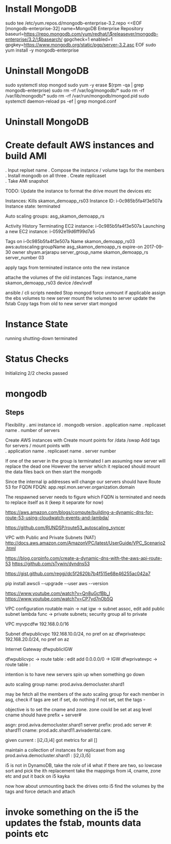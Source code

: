 Install MongoDB
=========

sudo tee /etc/yum.repos.d/mongodb-enterprise-3.2.repo <<EOF
[mongodb-enterprise-32]
name=MongoDB Enterprise Repository
baseurl=https://repo.mongodb.com/yum/redhat/\$releasever/mongodb-enterprise/3.2/\$basearch/
gpgcheck=1
enabled=1
gpgkey=https://www.mongodb.org/static/pgp/server-3.2.asc
EOF
sudo yum install -y mongodb-enterprise


Uninstall MongoDB
=========

sudo systemctl stop mongod
sudo yum -y erase $(rpm -qa | grep mongodb-enterprise)
sudo rm -rf /var/log/mongodb/*
sudo rm -rf /var/lib/mongodb/*
sudo rm -rf /var/run/mongodb/mongod.pid
sudo systemctl daemon-reload
ps -ef | grep mongod.conf 



Uninstall MongoDB
=========

# Create default AWS instances and build AMI
. Input replset name 
. Compose the instance / volume tags for the members
. Install mongodb on all three 
. Create replicaset  
. Take AMI snapshot

TODO: 
Update the instance to format the drive
mount the devices etc 

Instances:
Kills skamon_demoapp_rs03
Instance ID: i-0c985b5fa4f3e507a
Instance state: terminated

Auto scaling groups:
asg_skamon_demoapp_rs

Activity History
Terminating EC2 instance: i-0c985b5fa4f3e507a
Launching a new EC2 instance: i-0592e19d6ff99d7a5

Tags on i-0c985b5fa4f3e507a
Name	skamon_demoapp_rs03
aws:autoscaling:groupName	asg_skamon_demoapp_rs
expire-on	2017-09-30
owner	shyam.arjarapu
server_group_name	skamon_demoapp_rs
server_number	03

apply tags from terminated instance onto the new instance

attache the volumes of the old instances
Tags: 
instance_name	skamon_demoapp_rs03
device	/dev/xvdf

ansible / cli scripts needed
Stop mongod 
force unmount if applicable 
assign the ebs volumes to new server 
mount the volumes to server 
update the fstab 
Copy tags from old to new server 
start mongod 


# Instance State 
running
shutting-down
terminated

# Status Checks
Initializing
2/2 checks passed

# mongodb

## Steps

Flexibility
. ami instance id 
. mongodb version 
. application name
. replicaset name
. number of servers 

Create AWS instances with
Create mount points for /data /swap 
Add tags for servers / mount points with  
. application name
. replicaset name
. server number 

If one of the server in the group is terminated
I am assuming new server will replace the dead one
However the server which it replaced should mount the data files back on 
then start the mongodb 

Since the internal ip addresses will change our servers should have Route 53 for FQDN 
FDQN: app.repl.mon.server.organization.domain

The respawned server needs to figure which FQDN is terminated and needs to replace itself as it (keep it separate  for now)


https://aws.amazon.com/blogs/compute/building-a-dynamic-dns-for-route-53-using-cloudwatch-events-and-lambda/

https://github.com/RUNDSP/route53_autoscaling_syncer


VPC with Public and Private Subnets (NAT)
http://docs.aws.amazon.com/AmazonVPC/latest/UserGuide/VPC_Scenario2.html

https://blog.corpinfo.com/create-a-dynamic-dns-with-the-aws-api-route-53
https://github.com/sTywin/dyndns53

https://gist.github.com/reggi/dc5f2620b7b4f515e68e46255ac042a7

pip install awscli --upgrade --user
aws --version


https://www.youtube.com/watch?v=Qn8uGcfBb_I
https://www.youtube.com/watch?v=CP7yd7nOb5Q

VPC configuration 
routable 
main -> nat 
igw -> subnet assoc, edit add public subnet 
lambda func -> private subnets; security group all to private 


VPC
myvpcdfw 192.168.0.0/16

Subnet
dfwpublicvpc 192.168.10.0/24, no pref on az
dfwprivatevpc 192.168.20.0/24, no pref on az

Internet Gateway
dfwpublicIGW

dfwpublicvpc -> route table : edit add 0.0.0.0/0 -> IGW 
dfwprivatevpc -> route table : 



intention is to have new servers spin up when something go down 

auto scaling group name: prod.aviva.democluster.shard1

may be fetch all the members of the auto scaling group 
for each member in asg, check if tags are set 
if set, do nothing 
if not set, set the tags - 

objective is to set the cname and zone.
zone could be set at asg level 
cname should have prefix + server# 

asgn: prod.aviva.democluster.shard1
server prefix: prod.adc
server #: shard11
cname: prod.adc.shard11.avivadental.care.

given current : [i2,i3,i4]
got metrics for all []

maintain a collection of instances for replicaset from asg 
prod.aviva.democluster.shard1 : [i2,i3,i5]

i5 is not in DynamoDB, take the role of i4 
what if there are two, so lowcase sort and pick the ith replacement 
take the mappings from i4, cname, zone etc and put it back on i5 
kayka

now how about unmounting back the drives onto i5 
find the volumes by the tags and force detach and attach 
# invoke something on the i5 the updates the fstab, mounts data points etc 



